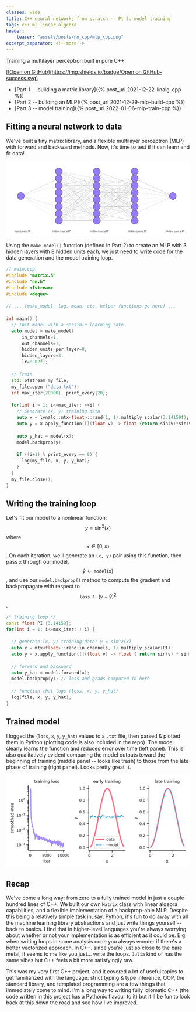```yaml
---
classes: wide
title: C++ neural networks from scratch -- Pt 3. model training 
tags: c++ ml linear-algebra
header:
    teaser: "assets/posts/nn_cpp/mlp_cpp.png"
excerpt_separator: <!--more-->
---
```

Training a multilayer perceptron built in pure C++.
<!--more-->

[![Open on GitHub](https://img.shields.io/badge/Open on GitHub-success.svg)](https://github.com/lyndond/lyndond.github.io/blob/master/code/2021-12-22_neural_net_cpp/)

- [Part 1 -- building a matrix library]({% post_url 2021-12-22-linalg-cpp %})
- [Part 2 -- building an MLP]({% post_url 2021-12-29-mlp-build-cpp %})
- [Part 3 -- model training]({% post_url 2022-01-06-mlp-train-cpp %})

## Fitting a neural network to data

We've built a tiny matrix library, and a flexible multilayer perceptron (MLP) with forward and backward methods.
Now, it's time to test if it can learn and fit data!

![latent](/assets/posts/nn_cpp/nn_architecture.png)

Using the `make_model()` function (defined in Part 2) to create an MLP with 3 hidden layers with 8 hidden units each, we just need to write code for the data generation and the model training loop.

```cpp
// main.cpp
#include "matrix.h"
#include "nn.h"
#include <fstream>
#include <deque>

// ... (make_model, log, mean, etc. helper functions go here) ...

int main() {
  // Init model with a sensible learning rate
  auto model = make_model(
      in_channels=1,
      out_channels=1,
      hidden_units_per_layer=8,
      hidden_layers=3,
      lr=0.02f);

  // Train
  std::ofstream my_file;
  my_file.open ("data.txt");
  int max_iter{20000}, print_every{20};
  
  for(int i = 1; i<=max_iter; ++i) {
    // Generate (x, y) training data
    auto x = lynalg::mtx<float>::rand(1, 1).multiply_scalar(3.14159f);
    auto y = x.apply_function([](float v) -> float {return sin(v)*sin(v);});

    auto y_hat = model(x);
    model.backprop(y);

    if ((i+1) % print_every == 0) {
      log(my_file, x, y, y_hat);
    }
  }
  my_file.close();
}
```

## Writing the training loop

Let's fit our model to a nonlinear function: $$ y = \sin^2(x)$$ where $$ x\in[0, \pi)$$.
On each iteration, we'll generate an `(x, y)` pair using this function, then pass `x` through our model,
$$\hat{y} \leftarrow \texttt{model}(x)$$,
and use our `model.backprop()` method to compute the gradient and backpropagate with respect to $$\texttt{loss}\leftarrow (y-\hat{y})^2$$.

```cpp
/* training loop */
const float PI {3.14159};
for(int i = 1; i<=max_iter; ++i) {

  // generate (x, y) training data: y = sin^2(x)
  auto x = mtx<float>::rand(in_channels, 1).multiply_scalar(PI);
  auto y = x.apply_function([](float v) -> float { return sin(v) * sin(v); });

  // forward and backward
  auto y_hat = model.forward(x); 
  model.backprop(y); // loss and grads computed in here

  // function that logs (loss, x, y, y_hat)
  log(file, x, y, y_hat); 
}
```

## Trained model

I logged the (`loss`, `x`, `y`, `y_hat`) values to a `.txt` file, then parsed & plotted them in Python (plotting code is also included in the repo).
The model clearly learns the function and reduces error over time (left panel).
This is also qualitatively evident comparing the model outputs toward the beginning of training (middle panel -- looks like trash) to those from the late phase of training (right panel).
Looks pretty great :).

![latent](/assets/posts/nn_cpp/mlp_cpp.png)

## Recap

We've come a long way: from zero to a fully trained model in just a couple hundred lines of C++.
We built our own `Matrix` class with linear algebra capabilities, and a flexible implementation of a backprop-able MLP.
Despite this being a relatively simple task in, say, Python, it's fun to do away with all the machine learning library abstractions and just write things yourself -- back to basics.
I find that in higher-level languages you're always worrying about whether or not your implementation is as efficient as it could be.
E.g. when writing loops in some analysis code you always wonder if there's a better vectorized approach.
In C++. since you're just so close to the bare metal, it seems to me like you just... write the loops.
`Julia` kind of has the same vibes but C++ feels a bit more satisfyingly raw.

This was my very first C++ project, and it covered a lot of useful topics to get familiarized with the language: strict typing & type inference, OOP, the standard library, and templated programming are a few things that immediately come to mind.
I'm a long way to writing fully idiomatic C++ (the code written in this project has a Pythonic flavour to it) but it'll be fun to look back at this down the road and see how I've improved.
